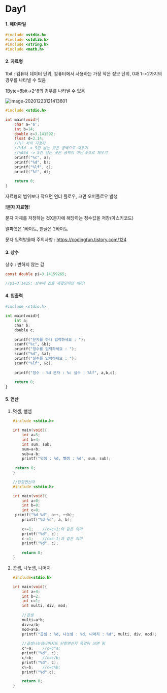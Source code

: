 # Day1

#### 1. 헤더파일

```c
#include <stdio.h>
#include <stdlib.h>
#include <string.h>
#include <math.h>
```

#### 2. 자료형

1bit : 컴퓨터 데이터 단위, 컴퓨터에서 사용하는 가장 작은 정보 단위, 0과 1->2가지의 경우를 나타낼 수 있음

1Byte=8bit->2^8의 경우를 나타낼 수 있음

![image-20201223121413601](https://user-images.githubusercontent.com/71954155/103078007-48d2d900-4614-11eb-87f2-e9567b46a17a.png)
```c
#include <stdio.h>

int main(void){
	char a='a';
    int b=14;
    double c=3.141592;
    float d=3.14;
    //%? 서식 지정자
    //%5d -> 5칸 남는 곳은 공백으로 채우기
    //%05d -> 5칸 남는 곳은 공백이 아닌 0으로 채우기
    printf("%c", a);
    printf("%d", b);
    printf("%lf", c);
    printf("%f", d);
    
    return 0;
}
```

자료형의 범위보다 작으면 언더 플로우, 크면 오버플로우 발생

**!문자 자료형!**

문자 자체를 저장하는 것X문자에 해당하는 정수값을 저장(아스키코드)

알파벳은 1바이트, 한글은 2바이트

문자 입력받을때 주의사항 : https://codingfun.tistory.com/124

#### 3. 상수

상수 : 변하지 않는 값

```c
const double pi=3.14159265;

//pi=3.1415; 상수에 값을 재할당하면 에러!
```

#### 4. 입출력

```python
#include <stdio.h>

int main(void){
    int a;
    char b;
    double c;
            
    printf("문자를 하나 입력하세요 : ");
    scanf("%c", &b);
    printf("정수를 입력하세요 : ");
    scanf("%d", &a);
	printf("실수를 입력하세요 : ");
    scanf("%lf", &c);
    
    printf("정수 : %d 문자 : %c 실수 : %lf", a,b,c);
    
    return 0;
}
```

#### 5. 연산

1. 덧셈, 뺄셈

   ```c
   #include <stdio.h>
   
   int main(void){
       int a=5;
       int b=4;
       int sum, sub;
       sum=a+b;
       sub=a-b;
       printf("덧셈 : %d, 뺄셈 : %d", sum, sub);
       
   	return 0;
   }
   ```

   ```c
   //단항연산자
   #include <stdio.h>
   
   int main(void){
       int a=0;
       int b=0;
       int c=0;
   	printf("%d %d", a++, ++b);
       printf("%d %d", a, b);
       
       c+=1;	//c=c+1;와 같은 의미
       printf("%d", c);
       c-=1;	//c=c-1;과 같은 의미
       printf("%d", c);
       
       return 0;
   }
   ```

2. 곱셈, 나눗셈, 나머지

   ```c
   #include<stdio.h>
   
   int main(void){
       int a=4;
       int b=2;
       int c=1;
       int multi, div, mod;
       
       //곱셈
       multi=a*b;
       div=a/b;
       mod=a%b;
       printf("곱셈 : %d, 나눗셈 : %d, 나머지 : %d", multi, div, mod);
       
       //곱셈나눗셈나머지도 단항연산자 똑같이 쓰면 됨
       c*=a;	//c=c*a;
       printf("%d", c);
       c/=b;	//c=c/b;
       printf("%d", c);
       c%=b;	//c=c%b;
       printf("%d",c);
   
       return 0;
   }
   ```

   


